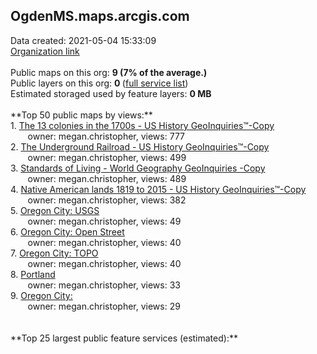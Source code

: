 <h2>OgdenMS.maps.arcgis.com</h2> Data created: 2021-05-04 15:33:09 <br /><a target='new' href='https://OgdenMS.maps.arcgis.com'>Organization link</a><br /><br />Public maps on this org: <b>9 (7% of the average.)</b><br />Public layers on this org: <b>0 </b>(<a target='new' href='https://services.arcgis.com/oF0iT2E50RtIiK0o/ArcGIS/rest/services'>full service list</a>)<br />Estimated storaged used by feature layers: <b>0 MB</b><br /><br />**Top 50 public maps by views:**<br />  1. <a target='new' href='https://www.arcgis.com/home/item.html?id=c484f77c20344aa48286cf08dbdcf3f0'>The 13 colonies in the 1700s - US History GeoInquiries™-Copy</a> <br />  &nbsp;&nbsp;&nbsp;&nbsp; &nbsp;&nbsp;owner: megan.christopher, views: 777<br />  2. <a target='new' href='https://www.arcgis.com/home/item.html?id=697cac1fbc7f429184fa33ec7333b7c5'>The Underground Railroad - US History GeoInquiries™-Copy</a> <br />  &nbsp;&nbsp;&nbsp;&nbsp; &nbsp;&nbsp;owner: megan.christopher, views: 499<br />  3. <a target='new' href='https://www.arcgis.com/home/item.html?id=e68dab479e224bb6a138f78bc26199ae'>Standards of Living - World Geography GeoInquiries -Copy</a> <br />  &nbsp;&nbsp;&nbsp;&nbsp; &nbsp;&nbsp;owner: megan.christopher, views: 489<br />  4. <a target='new' href='https://www.arcgis.com/home/item.html?id=d774e1183746444a9ca3d886312d7472'>Native American lands 1819 to 2015 - US History GeoInquiries™-Copy</a> <br />  &nbsp;&nbsp;&nbsp;&nbsp; &nbsp;&nbsp;owner: megan.christopher, views: 382<br />  5. <a target='new' href='https://www.arcgis.com/home/item.html?id=8252fd9b21d04030b5fff78ab014e89c'>Oregon City: USGS</a> <br />  &nbsp;&nbsp;&nbsp;&nbsp; &nbsp;&nbsp;owner: megan.christopher, views: 49<br />  6. <a target='new' href='https://www.arcgis.com/home/item.html?id=d537f5f694914d8b99d01457e189d051'>Oregon City: Open Street</a> <br />  &nbsp;&nbsp;&nbsp;&nbsp; &nbsp;&nbsp;owner: megan.christopher, views: 40<br />  7. <a target='new' href='https://www.arcgis.com/home/item.html?id=c2211d82a7a648e7b060b029d00b3ad4'>Oregon City: TOPO</a> <br />  &nbsp;&nbsp;&nbsp;&nbsp; &nbsp;&nbsp;owner: megan.christopher, views: 40<br />  8. <a target='new' href='https://www.arcgis.com/home/item.html?id=0d40fa276910467794c722bfc342ed6f'>Portland</a> <br />  &nbsp;&nbsp;&nbsp;&nbsp; &nbsp;&nbsp;owner: megan.christopher, views: 33<br />  9. <a target='new' href='https://www.arcgis.com/home/item.html?id=e8e1f3ec59164acd88eef13ed96ad0ac'>Oregon City:</a> <br />  &nbsp;&nbsp;&nbsp;&nbsp; &nbsp;&nbsp;owner: megan.christopher, views: 29<br /><br /><br />**Top 25 largest public feature services (estimated):**<br />